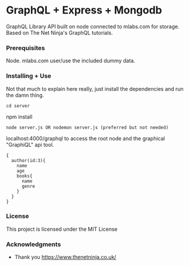 # GraphQL + Express + Mongodb

GraphQL Library API built on node connected to mlabs.com for storage.
Based on The Net Ninja's GraphQL tutorials.

### Prerequisites

Node.
mlabs.com user/use the included dummy data.

### Installing + Use

Not that much to explain here really, just install the dependencies and run the damn thing.

```
cd server
```
npm install

```
node server.js OR nodemon server.js (preferred but not needed)
```
localhost:4000/graphql to access the root node and the graphical "GraphiQL" api tool.

```
{
  author(id:3){
    name
    age
    books{
      name
      genre
    }
  }
}
```

### License

This project is licensed under the MIT License

### Acknowledgments

* Thank you https://www.thenetninja.co.uk/
